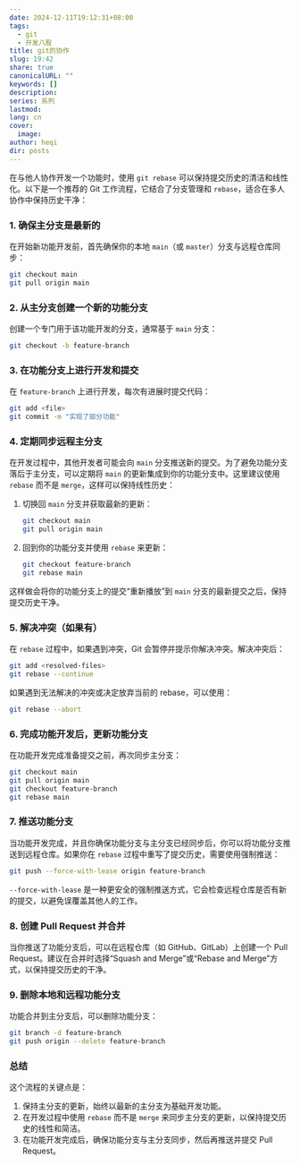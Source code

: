 ```yaml
---
date: 2024-12-11T19:12:31+08:00
tags:
  - git
  - 开发八股
title: git的协作
slug: 19:42
share: true
canonicalURL: ""
keywords: []
description: 
series: 系列
lastmod: 
lang: cn
cover:
  image: 
author: heqi
dir: posts
---
```



在与他人协作开发一个功能时，使用 `git rebase` 可以保持提交历史的清洁和线性化。以下是一个推荐的 Git 工作流程，它结合了分支管理和 `rebase`，适合在多人协作中保持历史干净：

### 1. **确保主分支是最新的**
   在开始新功能开发前，首先确保你的本地 `main`（或 `master`）分支与远程仓库同步：
   ```bash
   git checkout main
   git pull origin main
   ```

### 2. **从主分支创建一个新的功能分支**
   创建一个专门用于该功能开发的分支，通常基于 `main` 分支：
   ```bash
   git checkout -b feature-branch
   ```

### 3. **在功能分支上进行开发和提交**
   在 `feature-branch` 上进行开发，每次有进展时提交代码：
   ```bash
   git add <file>
   git commit -m "实现了部分功能"
   ```

### 4. **定期同步远程主分支**
   在开发过程中，其他开发者可能会向 `main` 分支推送新的提交。为了避免功能分支落后于主分支，可以定期将 `main` 的更新集成到你的功能分支中。这里建议使用 `rebase` 而不是 `merge`，这样可以保持线性历史：

   1. 切换回 `main` 分支并获取最新的更新：
      ```bash
      git checkout main
      git pull origin main
      ```

   2. 回到你的功能分支并使用 `rebase` 来更新：
      ```bash
      git checkout feature-branch
      git rebase main
      ```

   这样做会将你的功能分支上的提交“重新播放”到 `main` 分支的最新提交之后，保持提交历史干净。

### 5. **解决冲突（如果有）**
   在 `rebase` 过程中，如果遇到冲突，Git 会暂停并提示你解决冲突。解决冲突后：
   ```bash
   git add <resolved-files>
   git rebase --continue
   ```
   如果遇到无法解决的冲突或决定放弃当前的 rebase，可以使用：
   ```bash
   git rebase --abort
   ```

### 6. **完成功能开发后，更新功能分支**
   在功能开发完成准备提交之前，再次同步主分支：
   ```bash
   git checkout main
   git pull origin main
   git checkout feature-branch
   git rebase main
   ```

### 7. **推送功能分支**
   当功能开发完成，并且你确保功能分支与主分支已经同步后，你可以将功能分支推送到远程仓库。如果你在 `rebase` 过程中重写了提交历史，需要使用强制推送：
   ```bash
   git push --force-with-lease origin feature-branch
   ```

   `--force-with-lease` 是一种更安全的强制推送方式，它会检查远程仓库是否有新的提交，以避免误覆盖其他人的工作。

### 8. **创建 Pull Request 并合并**
   当你推送了功能分支后，可以在远程仓库（如 GitHub、GitLab）上创建一个 Pull Request。建议在合并时选择“Squash and Merge”或“Rebase and Merge”方式，以保持提交历史的干净。

### 9. **删除本地和远程功能分支**
   功能合并到主分支后，可以删除功能分支：
   ```bash
   git branch -d feature-branch
   git push origin --delete feature-branch
   ```

### 总结

这个流程的关键点是：

1. 保持主分支的更新，始终以最新的主分支为基础开发功能。
2. 在开发过程中使用 `rebase` 而不是 `merge` 来同步主分支的更新，以保持提交历史的线性和简洁。
3. 在功能开发完成后，确保功能分支与主分支同步，然后再推送并提交 Pull Request。

